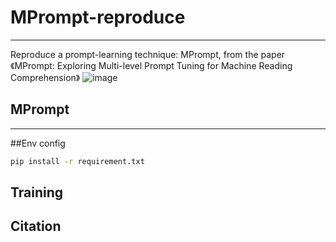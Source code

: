 # MPrompt-reproduce
---
Reproduce a prompt-learning technique: MPrompt, from the paper 《MPrompt: Exploring Multi-level Prompt Tuning for Machine Reading Comprehension》 
![image](https://github.com/user-attachments/assets/bd14077c-a150-4518-af31-5125a9ee5c6c)



## MPrompt
---


##Env config
```bash
pip install -r requirement.txt
```




## Training






## Citation

